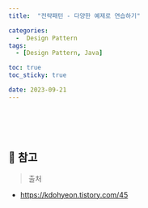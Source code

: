 ```yaml
---
title:  "전략패턴 - 다양한 예제로 연습하기" 

categories:
  -  Design Pattern
tags:
  - [Design Pattern, Java]

toc: true
toc_sticky: true

date: 2023-09-21
---
```











<br><br><br>

## 📌 참고

>  출처
- https://kdohyeon.tistory.com/45